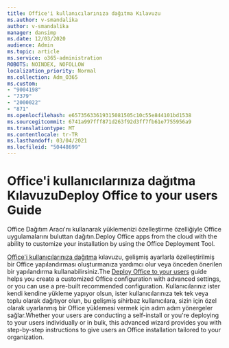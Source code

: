 ```yaml
---
title: Office'i kullanıcılarınıza dağıtma Kılavuzu
ms.author: v-smandalika
author: v-smandalika
manager: dansimp
ms.date: 12/03/2020
audience: Admin
ms.topic: article
ms.service: o365-administration
ROBOTS: NOINDEX, NOFOLLOW
localization_priority: Normal
ms.collection: Adm_O365
ms.custom:
- "9004198"
- "7379"
- "2000022"
- "871"
ms.openlocfilehash: e65735633619315081505c10c55e844101bd1538
ms.sourcegitcommit: 6741a997fff871d263f92d3ff7fb61e7755956a9
ms.translationtype: MT
ms.contentlocale: tr-TR
ms.lasthandoff: 03/04/2021
ms.locfileid: "50448699"
---
```

# <a name="deploy-office-to-your-users-guide"></a><span data-ttu-id="e7c54-102">Office'i kullanıcılarınıza dağıtma Kılavuzu</span><span class="sxs-lookup"><span data-stu-id="e7c54-102">Deploy Office to your users Guide</span></span>

<span data-ttu-id="e7c54-103">Office Dağıtım Aracı'nı kullanarak yüklemenizi özelleştirme özelliğiyle Office uygulamalarını buluttan dağıtın.</span><span class="sxs-lookup"><span data-stu-id="e7c54-103">Deploy Office apps from the cloud with the ability to customize your installation by using the Office Deployment Tool.</span></span>

<span data-ttu-id="e7c54-104">[Office'i kullanıcılarınıza dağıtma](https://go.microsoft.com/fwlink/?linkid=2146451) kılavuzu, gelişmiş ayarlarla özelleştirilmiş bir Office yapılandırması oluşturmanıza yardımcı olur veya önceden önerilen bir yapılandırma kullanabilirsiniz.</span><span class="sxs-lookup"><span data-stu-id="e7c54-104">The [Deploy Office to your users](https://go.microsoft.com/fwlink/?linkid=2146451) guide helps you create a customized Office configuration with advanced settings, or you can use a pre-built recommended configuration.</span></span> <span data-ttu-id="e7c54-105">Kullanıcılarınız ister kendi kendine yükleme yapıyor olsun, ister kullanıcılarınıza tek tek veya toplu olarak dağıtıyor olun, bu gelişmiş sihirbaz kullanıcılara, sizin için özel olarak uyarlanmış bir Office yüklemesi vermek için adım adım yönergeler sağlar.</span><span class="sxs-lookup"><span data-stu-id="e7c54-105">Whether your users are conducting a self-install or you're deploying to your users individually or in bulk, this advanced wizard provides you with step-by-step instructions to give users an Office installation tailored to your organization.</span></span>